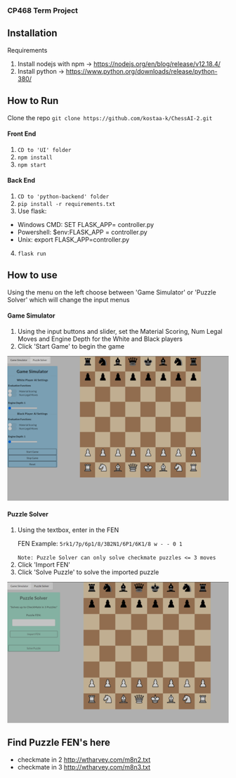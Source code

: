 ### CP468 Term Project

## Installation

Requirements
1. Install nodejs with npm -> https://nodejs.org/en/blog/release/v12.18.4/
2. Install python -> https://www.python.org/downloads/release/python-380/

## How to Run

Clone the repo
`git clone https://github.com/kostaa-k/ChessAI-2.git`

#### Front End
1. `CD to 'UI' folder`
2. `npm install`
3. `npm start`

#### Back End
1. `CD to 'python-backend' folder`
2. `pip install -r requirements.txt`
3. Use flask:
- Windows CMD: SET FLASK_APP= controller.py
- Powershell: $env:FLASK_APP = controller.py
- Unix: export FLASK_APP=controller.py
4. `flask run`

## How to use
Using the menu on the left choose between 'Game Simulator' or 'Puzzle Solver' which will change the input menus

#### Game Simulator 
1. Using the input buttons and slider, set the Material Scoring, Num Legal Moves and Engine Depth for the White and Black players
2. Click 'Start Game' to begin the game

![Game Simulator Image](https://github.com/kostaa-k/ChessAI-2/blob/master/Site-Images/GameSimulation.PNG)

#### Puzzle Solver
1. Using the textbox, enter in the FEN</p>
FEN Example: `5rk1/7p/6p1/8/3B2N1/6P1/6K1/8 w - - 0 1`</p>
`Note: Puzzle Solver can only solve checkmate puzzles <= 3 moves`
2. Click 'Import FEN'
3. Click 'Solve Puzzle' to solve the imported puzzle

![Puzzle Solver Image](https://github.com/kostaa-k/ChessAI-2/blob/master/Site-Images/PuzzleSolver.PNG)

## Find Puzzle FEN's here
- checkmate in 2 http://wtharvey.com/m8n2.txt
- checkmate in 3 http://wtharvey.com/m8n3.txt
